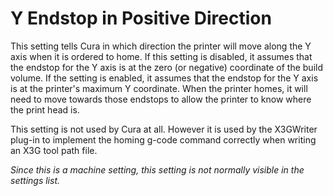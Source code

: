 Y Endstop in Positive Direction
====
This setting tells Cura in which direction the printer will move along the Y axis when it is ordered to home. If this setting is disabled, it assumes that the endstop for the Y axis is at the zero (or negative) coordinate of the build volume. If the setting is enabled, it assumes that the endstop for the Y axis is at the printer's maximum Y coordinate. When the printer homes, it will need to move towards those endstops to allow the printer to know where the print head is.

This setting is not used by Cura at all. However it is used by the X3GWriter plug-in to implement the homing g-code command correctly when writing an X3G tool path file.

*Since this is a machine setting, this setting is not normally visible in the settings list.*